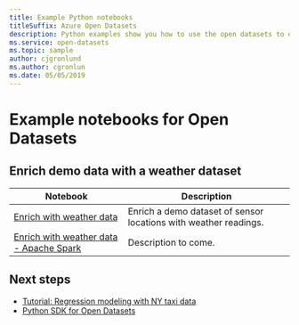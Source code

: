 ```yaml
---
title: Example Python notebooks   
titleSuffix: Azure Open Datasets
description: Python examples show you how to use the open datasets to enrich data.
ms.service: open-datasets
ms.topic: sample
author: cjgronlund
ms.author: cgronlun
ms.date: 05/05/2019
---
```


# Example notebooks for Open Datasets 

## Enrich demo data with a weather dataset 
|Notebook        | Description                                    |
|----------------|------------------------------------------------|
|[Enrich with weather data](https://github.com/Azure/OpenDatasetsNotebooks/blob/master/tutorials/enrich_demo_data.ipynb) | Enrich a demo dataset of sensor locations with weather readings.  |
|[Enrich with weather data - Apache Spark](https://github.com/Azure/OpenDatasetsNotebooks/blob/master/tutorials/enrich_demo_data_spark.ipynb) | Description to  come. |

## Next steps

* [Tutorial: Regression modeling with NY taxi data](tutorial-opendatasets-automl.md)
* [Python SDK for Open Datasets](https://aka.ms/open-datasets-sdk)
